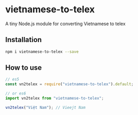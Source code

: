 # vietnamese-to-telex

A tiny Node.js module for converting Vietnamese to telex

## Installation

```bash
npm i vietnamese-to-telex --save
```

## How to use

```javascript
// es5
const vn2telex = require("vietnamese-to-telex").default;

// or es6
import vn2telex from "vietnamese-to-telex";

vn2telex("Việt Nam"); // Vieejt Nam
```
